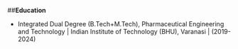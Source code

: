 ##**Education**
- Integrated Dual Degree (B.Tech+M.Tech), Pharmaceutical Engineering and Technology | Indian Institute of Technology (BHU), Varanasi | (2019-2024)
